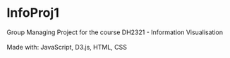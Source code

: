 # InfoProj1
Group Managing Project for the course DH2321 - Information Visualisation </br>
</br>
Made with: JavaScript, D3.js, HTML, CSS
